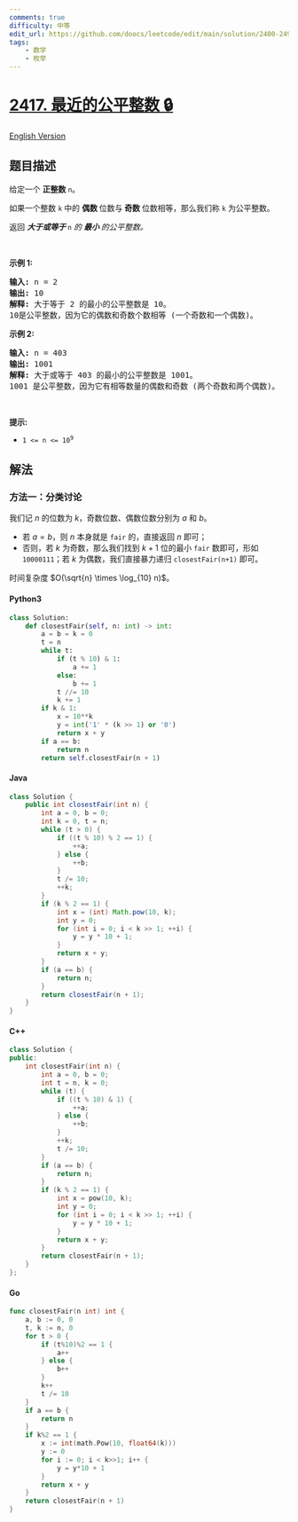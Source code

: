 ```yaml
---
comments: true
difficulty: 中等
edit_url: https://github.com/doocs/leetcode/edit/main/solution/2400-2499/2417.Closest%20Fair%20Integer/README.md
tags:
    - 数学
    - 枚举
---
```


<!-- problem:start -->

# [2417. 最近的公平整数 🔒](https://leetcode.cn/problems/closest-fair-integer)

[English Version](/solution/2400-2499/2417.Closest%20Fair%20Integer/README_EN.md)

## 题目描述

<!-- description:start -->

<p>给定一个 <strong>正整数</strong>&nbsp;<code>n</code>。</p>

<p>如果一个整数 <code>k</code> 中的&nbsp;<strong>偶数&nbsp;</strong>位数与<strong> 奇数</strong> 位数相等，那么我们称&nbsp;<code>k</code> 为公平整数。</p>

<p>返回&nbsp;<em><strong>大于或等于&nbsp;</strong></em><code>n</code><em> 的&nbsp;<strong>最小&nbsp;</strong>的公平整数。</em></p>

<p>&nbsp;</p>

<p><strong>示例 1:</strong></p>

<pre>
<strong>输入:</strong> n = 2
<strong>输出:</strong> 10
<strong>解释:</strong> 大于等于 2 的最小的公平整数是 10。
10是公平整数，因为它的偶数和奇数个数相等 (一个奇数和一个偶数)。</pre>

<p><strong>示例 2:</strong></p>

<pre>
<strong>输入:</strong> n = 403
<strong>输出:</strong> 1001
<strong>解释:</strong> 大于或等于 403 的最小的公平整数是 1001。
1001 是公平整数，因为它有相等数量的偶数和奇数 (两个奇数和两个偶数)。
</pre>

<p>&nbsp;</p>

<p><strong>提示:</strong></p>

<ul>
	<li><code>1 &lt;= n &lt;= 10<sup>9</sup></code></li>
</ul>

<!-- description:end -->

## 解法

<!-- solution:start -->

### 方法一：分类讨论

我们记 $n$ 的位数为 $k$，奇数位数、偶数位数分别为 $a$ 和 $b$。

-   若 $a=b$，则 $n$ 本身就是 `fair` 的，直接返回 $n$ 即可；
-   否则，若 $k$ 为奇数，那么我们找到 $k+1$ 位的最小 `fair` 数即可，形如 `10000111`；若 $k$ 为偶数，我们直接暴力递归 `closestFair(n+1)` 即可。

时间复杂度 $O(\sqrt{n} \times \log_{10} n)$。

<!-- tabs:start -->

#### Python3

```python
class Solution:
    def closestFair(self, n: int) -> int:
        a = b = k = 0
        t = n
        while t:
            if (t % 10) & 1:
                a += 1
            else:
                b += 1
            t //= 10
            k += 1
        if k & 1:
            x = 10**k
            y = int('1' * (k >> 1) or '0')
            return x + y
        if a == b:
            return n
        return self.closestFair(n + 1)
```

#### Java

```java
class Solution {
    public int closestFair(int n) {
        int a = 0, b = 0;
        int k = 0, t = n;
        while (t > 0) {
            if ((t % 10) % 2 == 1) {
                ++a;
            } else {
                ++b;
            }
            t /= 10;
            ++k;
        }
        if (k % 2 == 1) {
            int x = (int) Math.pow(10, k);
            int y = 0;
            for (int i = 0; i < k >> 1; ++i) {
                y = y * 10 + 1;
            }
            return x + y;
        }
        if (a == b) {
            return n;
        }
        return closestFair(n + 1);
    }
}
```

#### C++

```cpp
class Solution {
public:
    int closestFair(int n) {
        int a = 0, b = 0;
        int t = n, k = 0;
        while (t) {
            if ((t % 10) & 1) {
                ++a;
            } else {
                ++b;
            }
            ++k;
            t /= 10;
        }
        if (a == b) {
            return n;
        }
        if (k % 2 == 1) {
            int x = pow(10, k);
            int y = 0;
            for (int i = 0; i < k >> 1; ++i) {
                y = y * 10 + 1;
            }
            return x + y;
        }
        return closestFair(n + 1);
    }
};
```

#### Go

```go
func closestFair(n int) int {
	a, b := 0, 0
	t, k := n, 0
	for t > 0 {
		if (t%10)%2 == 1 {
			a++
		} else {
			b++
		}
		k++
		t /= 10
	}
	if a == b {
		return n
	}
	if k%2 == 1 {
		x := int(math.Pow(10, float64(k)))
		y := 0
		for i := 0; i < k>>1; i++ {
			y = y*10 + 1
		}
		return x + y
	}
	return closestFair(n + 1)
}
```

<!-- tabs:end -->

<!-- solution:end -->

<!-- problem:end -->
